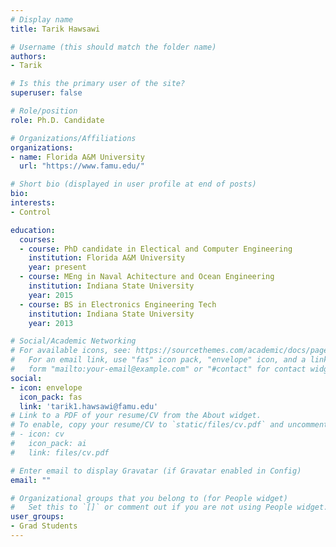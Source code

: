 ```yaml
---
# Display name
title: Tarik Hawsawi

# Username (this should match the folder name)
authors:
- Tarik

# Is this the primary user of the site?
superuser: false

# Role/position
role: Ph.D. Candidate

# Organizations/Affiliations
organizations:
- name: Florida A&M University
  url: "https://www.famu.edu/"

# Short bio (displayed in user profile at end of posts)
bio: 
interests:
- Control 

education:
  courses:
  - course: PhD candidate in Electical and Computer Engineering
    institution: Florida A&M University
    year: present
  - course: MEng in Naval Achitecture and Ocean Engineering
    institution: Indiana State University 
    year: 2015
  - course: BS in Electronics Engineering Tech
    institution: Indiana State University 
    year: 2013

# Social/Academic Networking
# For available icons, see: https://sourcethemes.com/academic/docs/page-builder/#icons
#   For an email link, use "fas" icon pack, "envelope" icon, and a link in the
#   form "mailto:your-email@example.com" or "#contact" for contact widget.
social:
- icon: envelope
  icon_pack: fas
  link: 'tarik1.hawsawi@famu.edu'
# Link to a PDF of your resume/CV from the About widget.
# To enable, copy your resume/CV to `static/files/cv.pdf` and uncomment the lines below.
# - icon: cv
#   icon_pack: ai
#   link: files/cv.pdf

# Enter email to display Gravatar (if Gravatar enabled in Config)
email: ""

# Organizational groups that you belong to (for People widget)
#   Set this to `[]` or comment out if you are not using People widget.
user_groups:
- Grad Students
---
```

